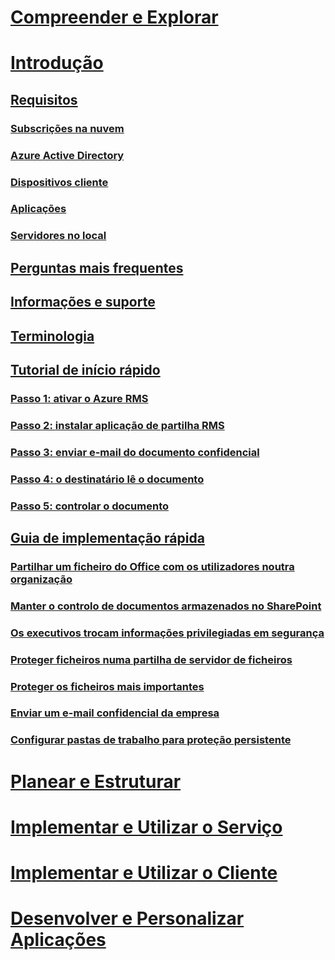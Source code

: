 # [Compreender e Explorar](/rights-management/understand-explore/azure-rights-management)
# [Introdução](requirements-azure-rms.md)
## [Requisitos](requirements-azure-rms.md)
### [Subscrições na nuvem](requirements-subscriptions.md)
### [Azure Active Directory](requirements-azure-ad.md)
### [Dispositivos cliente](requirements-client-devices.md)
### [Aplicações](requirements-applications.md)
### [Servidores no local ](requirements-servers.md)
## [Perguntas mais frequentes](faqs.md)
## [Informações e suporte](information-support.md)
## [Terminologia](terminology.md)
## [Tutorial de início rápido](quick-start-tutorial.md)
### [Passo 1: ativar o Azure RMS](tutorial-step1.md)
### [Passo 2: instalar aplicação de partilha RMS](tutorial-step2.md)
### [Passo 3: enviar e-mail do documento confidencial](tutorial-step3.md)
### [Passo 4: o destinatário lê o documento](tutorial-step4.md)
### [Passo 5: controlar o documento](tutorial-step5.md)
## [Guia de implementação rápida](rapid-deployment-guide.md)
### [Partilhar um ficheiro do Office com os utilizadores noutra organização](scenario-share-office-file-externally.md)
### [Manter o controlo de documentos armazenados no SharePoint](scenario-sharepoint.md)
### [Os executivos trocam informações privilegiadas em segurança](scenario-executives-email.md)
### [Proteger ficheiros numa partilha de servidor de ficheiros](scenario-fci.md)
### [Proteger os ficheiros mais importantes](scenario-secure-most-valuable-files.md)
### [Enviar um e-mail confidencial da empresa](scenario-company-confidential-email.md)
### [Configurar pastas de trabalho para proteção persistente](scenario-work-folders.md)
# [Planear e Estruturar](/rights-management/plan-design/deployment-roadmap)
# [Implementar e Utilizar o Serviço](/rights-management/deploy-use/activate-service)
# [Implementar e Utilizar o Cliente](/rights-management/rms-client/use-client)
# [Desenvolver e Personalizar Aplicações](/rights-management/develop/developers-guide)


<!--HONumber=Jun16_HO4-->


